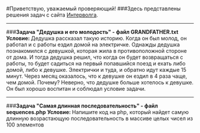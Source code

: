 #Приветствую, уважаемый проверяющий!
###Здесь представлены решения задач с сайта [Интерволга](https://www.intervolga.ru/vacancy/probation/#rec426964102).
<hr>
###<strong>Задача "Дедушка и его молодость" - файл GRANDFATHER.txt</strong>
<strong>Условие: </strong>Дедушка рассказал такую историю. Когда он был молод, он работал и с работы ездил домой на электричке. Однажды дедушка познакомился с девушкой, которая жила в противоположной стороне от дома. И тогда дедушка решил, что когда он будет возвращаться с работы, то будет садиться на первый попавшийся поезд и ехать либо домой, либо к девушке. Электрички и туда, и обратно идут каждые 15 минут. Через месяц оказалось, что к девушке он ездил в 4 раза чаще, чем домой. Почему? Неверно, что дедушке больше хотелось к девушке. Он был хорошо воспитан и соблюдал условие задачи.
<hr>
###<strong>Задача "Самая длинная последовательность" - файл sequences.php</strong>
<strong>Условие: </strong>Напишите код на php, который найдет самую длинную возрастающую последовательность в массиве целых чисел из 100 элементов